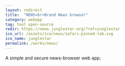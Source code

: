```yaml
---
layout: redirect
title:  "NEWS<br>Brand News browser"
category: webapp
tag: tool open-source
redir: https://news.junglestar.org/?ref=junglestar
ico_url: /assets/ico/news/safari-pinned-tab.svg
ico_name: junglestar
permalink: /works/news/
---
```


A simple and secure news-browser web app.

